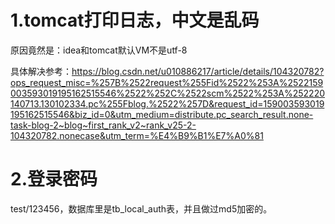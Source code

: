 # 1.tomcat打印日志，中文是乱码

原因竟然是：idea和tomcat默认VM不是utf-8

具体解决参考：https://blog.csdn.net/u010886217/article/details/104320782?ops_request_misc=%257B%2522request%255Fid%2522%253A%2522159003593019195162515546%2522%252C%2522scm%2522%253A%252220140713.130102334.pc%255Fblog.%2522%257D&request_id=159003593019195162515546&biz_id=0&utm_medium=distribute.pc_search_result.none-task-blog-2~blog~first_rank_v2~rank_v25-2-104320782.nonecase&utm_term=%E4%B9%B1%E7%A0%81

# 2.登录密码
test/123456，数据库里是tb_local_auth表，并且做过md5加密的。